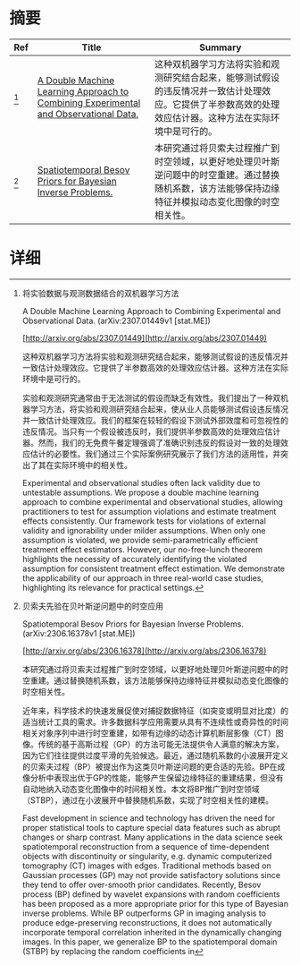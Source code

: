 # 摘要

| Ref | Title | Summary |
| --- | --- | --- |
| [^1] | [A Double Machine Learning Approach to Combining Experimental and Observational Data.](http://arxiv.org/abs/2307.01449) | 这种双机器学习方法将实验和观测研究结合起来，能够测试假设的违反情况并一致估计处理效应。它提供了半参数高效的处理效应估计器。这种方法在实际环境中是可行的。 |
| [^2] | [Spatiotemporal Besov Priors for Bayesian Inverse Problems.](http://arxiv.org/abs/2306.16378) | 本研究通过将贝索夫过程推广到时空领域，以更好地处理贝叶斯逆问题中的时空重建。通过替换随机系数，该方法能够保持边缘特征并模拟动态变化图像的时空相关性。 |

# 详细

[^1]: 将实验数据与观测数据结合的双机器学习方法

    A Double Machine Learning Approach to Combining Experimental and Observational Data. (arXiv:2307.01449v1 [stat.ME])

    [http://arxiv.org/abs/2307.01449](http://arxiv.org/abs/2307.01449)

    这种双机器学习方法将实验和观测研究结合起来，能够测试假设的违反情况并一致估计处理效应。它提供了半参数高效的处理效应估计器。这种方法在实际环境中是可行的。

    

    实验和观测研究通常由于无法测试的假设而缺乏有效性。我们提出了一种双机器学习方法，将实验和观测研究结合起来，使从业人员能够测试假设违反情况并一致估计处理效应。我们的框架在较轻的假设下测试外部效度和可忽视性的违反情况。当只有一个假设被违反时，我们提供半参数高效的处理效应估计器。然而，我们的无免费午餐定理强调了准确识别违反的假设对一致的处理效应估计的必要性。我们通过三个实际案例研究展示了我们方法的适用性，并突出了其在实际环境中的相关性。

    Experimental and observational studies often lack validity due to untestable assumptions. We propose a double machine learning approach to combine experimental and observational studies, allowing practitioners to test for assumption violations and estimate treatment effects consistently. Our framework tests for violations of external validity and ignorability under milder assumptions. When only one assumption is violated, we provide semi-parametrically efficient treatment effect estimators. However, our no-free-lunch theorem highlights the necessity of accurately identifying the violated assumption for consistent treatment effect estimation. We demonstrate the applicability of our approach in three real-world case studies, highlighting its relevance for practical settings.
    
[^2]: 贝索夫先验在贝叶斯逆问题中的时空应用

    Spatiotemporal Besov Priors for Bayesian Inverse Problems. (arXiv:2306.16378v1 [stat.ME])

    [http://arxiv.org/abs/2306.16378](http://arxiv.org/abs/2306.16378)

    本研究通过将贝索夫过程推广到时空领域，以更好地处理贝叶斯逆问题中的时空重建。通过替换随机系数，该方法能够保持边缘特征并模拟动态变化图像的时空相关性。

    

    近年来，科学技术的快速发展促使对捕捉数据特征（如突变或明显对比度）的适当统计工具的需求。许多数据科学应用需要从具有不连续性或奇异性的时间相关对象序列中进行时空重建，如带有边缘的动态计算机断层影像（CT）图像。传统的基于高斯过程（GP）的方法可能无法提供令人满意的解决方案，因为它们往往提供过度平滑的先验候选。最近，通过随机系数的小波展开定义的贝索夫过程（BP）被提出作为这类贝叶斯逆问题的更合适的先验。BP在成像分析中表现出优于GP的性能，能够产生保留边缘特征的重建结果，但没有自动地纳入动态变化图像中的时间相关性。本文将BP推广到时空领域（STBP），通过在小波展开中替换随机系数，实现了时空相关性的建模。

    Fast development in science and technology has driven the need for proper statistical tools to capture special data features such as abrupt changes or sharp contrast. Many applications in the data science seek spatiotemporal reconstruction from a sequence of time-dependent objects with discontinuity or singularity, e.g. dynamic computerized tomography (CT) images with edges. Traditional methods based on Gaussian processes (GP) may not provide satisfactory solutions since they tend to offer over-smooth prior candidates. Recently, Besov process (BP) defined by wavelet expansions with random coefficients has been proposed as a more appropriate prior for this type of Bayesian inverse problems. While BP outperforms GP in imaging analysis to produce edge-preserving reconstructions, it does not automatically incorporate temporal correlation inherited in the dynamically changing images. In this paper, we generalize BP to the spatiotemporal domain (STBP) by replacing the random coefficients in 
    

